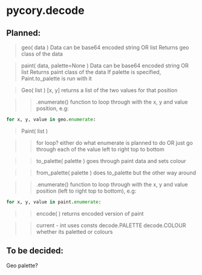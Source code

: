 # pycory.decode

## Planned:

> geo( data )
Data can be base64 encoded string OR list
Returns geo class of the data

> paint( data, palette=None )
Data can be base64 encoded string OR list
Returns paint class of the data
If palette is specified, Paint.to_palette is run with it

> Geo( list )
[x, y] returns a list of the two values for that position

>> .enumerate()
function to loop through with the x, y and value position, e.g:

```py
for x, y, value in geo.enumerate:
```

> Paint( list )

>> for loop?
either do what enumerate is planned to do OR just go through each of the value left to right top to bottom

>> to_palette( palette )
goes through paint data and sets colour

>> from_palette( palette )
does to_palette but the other way around

>> .enumerate()
function to loop through with the x, y and value position (left to right top to bottom), e.g:

```py
for x, y, value in paint.enumerate:
```

>> encode( )
returns encoded version of paint

>> current - int
uses consts decode.PALETTE decode.COLOUR
whether its paletted or colours 

## To be decided:

Geo palette?